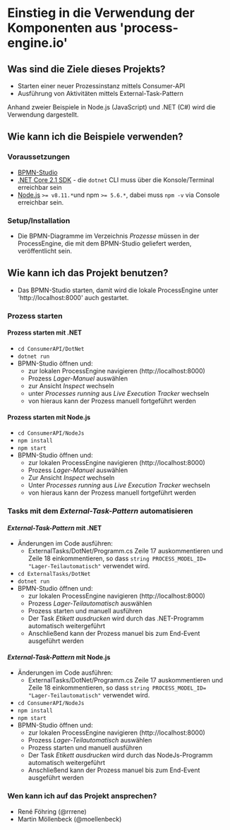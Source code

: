 
# Einstieg in die Verwendung der Komponenten aus 'process-engine.io'

## Was sind die Ziele dieses Projekts?

* Starten einer neuer Prozessinstanz mittels Consumer-API
* Ausführung von Aktivitäten mittels External-Task-Pattern

Anhand zweier Beispiele in Node.js (JavaScript) und .NET (C#) wird die Verwendung dargestellt.

## Wie kann ich die Beispiele verwenden?

### Voraussetzungen 

* [BPMN-Studio](http:///www.process-engine.io)
* [.NET Core 2.1 SDK](https://www.microsoft.com/net/download/core) - die
 `dotnet` CLI muss über die Konsole/Terminal erreichbar sein
* [Node.js](https://nodejs.org/en/) `>= v8.11.*`und npm `>= 5.6.*`, dabei muss `npm -v` via Console erreichbar sein.
 
### Setup/Installation
 
* Die BPMN-Diagramme im Verzeichnis *Prozesse* müssen in der ProcessEngine, die mit dem BPMN-Studio geliefert werden, veröffentlicht sein.

## Wie kann ich das Projekt benutzen?

* Das BPMN-Studio starten, damit wird die lokale ProcessEngine unter 'http://localhost:8000' auch gestartet.

### Prozess starten

#### Prozess starten mit .NET

* `cd ConsumerAPI/DotNet`
* `dotnet run`
* BPMN-Studio öffnen und:
   * zur lokalen ProcessEngine navigieren (http://localhost:8000)
   * Prozess *Lager-Manuel* auswählen
   * zur Ansicht *Inspect* wechseln
   * unter *Processes running* aus *Live Execution Tracker* wechseln
   * von hieraus kann der Prozess manuell fortgeführt werden

#### Prozess starten mit Node.js

* `cd ConsumerAPI/NodeJs`
* `npm install`
* `npm start`
* BPMN-Studio öffnen und:
   * zur lokalen ProcessEngine navigieren (http://localhost:8000)
   * Prozess *Lager-Manuel* auswählen
   * Zur Ansicht *Inspect* wechseln
   * Unter *Processes running* aus *Live Execution Tracker* wechseln
   * von hieraus kann der Prozess manuell fortgeführt werden

### Tasks mit dem *External-Task-Pattern* automatisieren

#### *External-Task-Pattern* mit .NET

* Änderungen im Code ausführen:
    *  ExternalTasks/DotNet/Programm.cs Zeile 17 auskommentieren und Zeile 18 einkommentieren, so
       dass `string PROCESS_MODEL_ID= "Lager-Teilautomatisch"` verwendet wird.
* `cd ExternalTasks/DotNet`
* `dotnet run`
* BPMN-Studio öffnen und:
   * zur lokalen ProcessEngine navigieren (http://localhost:8000)
   * Prozess *Lager-Teilautomatisch* auswählen
   * Prozess starten und manuell ausführen
   * Der Task *Etikett ausdrucken*  wird durch das .NET-Programm automatisch weitergeführt
   * Anschließend kann der Prozess manuel bis zum End-Event ausgeführt werden
   
#### *External-Task-Pattern* mit Node.js

* Änderungen im Code ausführen:
    *  ExternalTasks/DotNet/Programm.cs Zeile 17 auskommentieren und Zeile 18 einkommentieren, so
       dass `string PROCESS_MODEL_ID= "Lager-Teilautomatisch"` verwendet wird.
* `cd ConsumerAPI/NodeJs`
* `npm install`
* `npm start`
* BPMN-Studio öffnen und:
   * zur lokalen ProcessEngine navigieren (http://localhost:8000)
   * Prozess *Lager-Teilautomatisch* auswählen
   * Prozess starten und manuell ausführen
   * Der Task *Etikett ausdrucken*  wird durch das NodeJs-Programm automatisch weitergeführt
   * Anschließend kann der Prozess manuel bis zum End-Event ausgeführt werden

### Wen kann ich auf das Projekt ansprechen?

- René Föhring (@rrrene)
- Martin Möllenbeck (@moellenbeck)